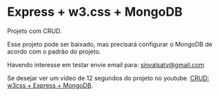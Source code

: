 # Express + w3.css + MongoDB

Projeto com CRUD.

Esse projeto pode ser baixado, mas precisará configurar o MongoDB de acordo com  o padrão do projeto.

Havendo interesse em testar envie email para: sinvalsatv@gmail.com

Se desejar ver um vídeo de 12 segundos do projeto no youtube. [CRUD: w3css + Express + MongoDB](https://www.youtube.com/watch?v=zUpX8FIC2Xk).

